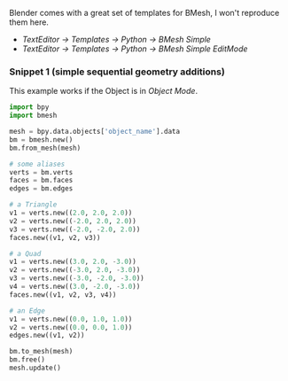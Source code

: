
Blender comes with a great set of templates for BMesh, I won't reproduce them here.  

  - _TextEditor -> Templates -> Python -> BMesh Simple_   
  - _TextEditor -> Templates -> Python -> BMesh Simple EditMode_  

### Snippet 1 (simple sequential geometry additions)

This example works if the Object is in _Object Mode_.

```python
import bpy
import bmesh

mesh = bpy.data.objects['object_name'].data
bm = bmesh.new()
bm.from_mesh(mesh)

# some aliases
verts = bm.verts
faces = bm.faces
edges = bm.edges

# a Triangle
v1 = verts.new((2.0, 2.0, 2.0))
v2 = verts.new((-2.0, 2.0, 2.0))
v3 = verts.new((-2.0, -2.0, 2.0))
faces.new((v1, v2, v3))

# a Quad
v1 = verts.new((3.0, 2.0, -3.0))
v2 = verts.new((-3.0, 2.0, -3.0))
v3 = verts.new((-3.0, -2.0, -3.0))
v4 = verts.new((3.0, -2.0, -3.0))
faces.new((v1, v2, v3, v4))

# an Edge
v1 = verts.new((0.0, 1.0, 1.0))
v2 = verts.new((0.0, 0.0, 1.0))
edges.new((v1, v2))

bm.to_mesh(mesh)
bm.free()
mesh.update()
```